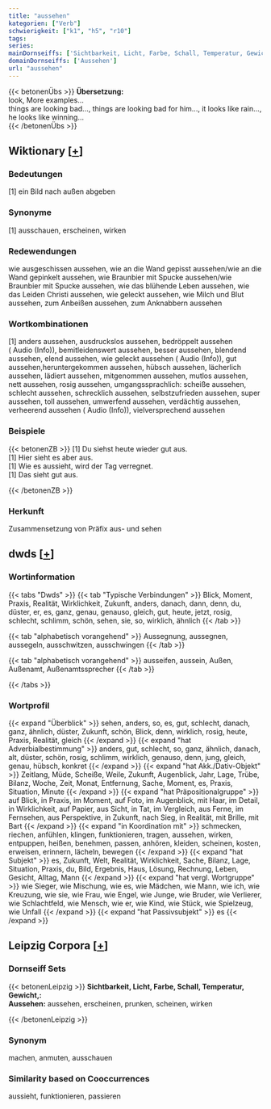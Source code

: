 ```yaml
---
title: "aussehen"
kategorien: ["Verb"]
schwierigkeit: ["k1", "h5", "r10"]
tags:
series:
mainDornseiffs: ['Sichtbarkeit, Licht, Farbe, Schall, Temperatur, Gewicht,']
domainDornseiffs: ['Aussehen']
url: "aussehen"
---
```


{{< betonenÜbs >}}
**Übersetzung:**  
look, More examples...  
things are looking bad..., things are looking bad for him..., it looks like rain..., he looks like winning...  
{{< /betonenÜbs >}}

## Wiktionary [[+](https://de.wiktionary.org/wiki/aussehen)]

### Bedeutungen
[1] ein Bild nach außen abgeben  

### Synonyme
[1] ausschauen, erscheinen, wirken  

### Redewendungen
wie ausgeschissen aussehen, wie an die Wand gepisst aussehen/wie an die Wand gepinkelt aussehen, wie Braunbier mit Spucke aussehen/wie Braunbier mit Spucke aussehen, wie das blühende Leben aussehen, wie das Leiden Christi aussehen, wie geleckt aussehen, wie Milch und Blut aussehen, zum Anbeißen aussehen, zum Anknabbern aussehen  

### Wortkombinationen
[1] anders aussehen, ausdruckslos aussehen, bedröppelt aussehen ( Audio (Info)), bemitleidenswert aussehen, besser aussehen, blendend aussehen, elend aussehen, wie geleckt aussehen ( Audio (Info)), gut aussehen,heruntergekommen aussehen, hübsch aussehen, lächerlich aussehen, lädiert aussehen, mitgenommen aussehen, mutlos aussehen, nett aussehen, rosig aussehen, umgangssprachlich: scheiße aussehen, schlecht aussehen, schrecklich aussehen, selbstzufrieden aussehen, super aussehen, toll aussehen, umwerfend aussehen, verdächtig aussehen, verheerend aussehen ( Audio (Info)), vielversprechend aussehen  

### Beispiele
{{< betonenZB >}}
[1] Du siehst heute wieder gut aus.  
[1] Hier sieht es aber aus.  
[1] Wie es aussieht, wird der Tag verregnet.  
[1] Das sieht gut aus.  

{{< /betonenZB >}}
### Herkunft
Zusammensetzung von Präfix aus- und sehen  



## dwds [[+](https://www.dwds.de/wb/aussehen)]

### Wortinformation
{{< tabs "Dwds" >}}
{{< tab "Typische Verbindungen" >}}
Blick, Moment, Praxis, Realität, Wirklichkeit, Zukunft, anders, danach, dann, denn, du, düster, er, es, ganz, genau, genauso, gleich, gut, heute, jetzt, rosig, schlecht, schlimm, schön, sehen, sie, so, wirklich, ähnlich
{{< /tab >}}

{{< tab "alphabetisch vorangehend" >}}
Aussegnung, aussegnen, aussegeln, ausschwitzen, ausschwingen
{{< /tab >}}

{{< tab "alphabetisch vorangehend" >}}
ausseifen, aussein, Außen, Außenamt, Außenamtssprecher
{{< /tab >}}

{{< /tabs >}}

### Wortprofil
{{< expand "Überblick" >}} sehen, anders, so, es, gut, schlecht, danach, ganz, ähnlich, düster, Zukunft, schön, Blick, denn, wirklich, rosig, heute, Praxis, Realität, gleich {{< /expand >}}
{{< expand "hat Adverbialbestimmung" >}} anders, gut, schlecht, so, ganz, ähnlich, danach, alt, düster, schön, rosig, schlimm, wirklich, genauso, denn, jung, gleich, genau, hübsch, konkret {{< /expand >}}
{{< expand "hat Akk./Dativ-Objekt" >}} Zeitlang, Müde, Scheiße, Weile, Zukunft, Augenblick, Jahr, Lage, Trübe, Bilanz, Woche, Zeit, Monat, Entfernung, Sache, Moment, es, Praxis, Situation, Minute {{< /expand >}}
{{< expand "hat Präpositionalgruppe" >}} auf Blick, in Praxis, im Moment, auf Foto, im Augenblick, mit Haar, im Detail, in Wirklichkeit, auf Papier, aus Sicht, in Tat, im Vergleich, aus Ferne, im Fernsehen, aus Perspektive, in Zukunft, nach Sieg, in Realität, mit Brille, mit Bart {{< /expand >}}
{{< expand "in Koordination mit" >}} schmecken, riechen, anfühlen, klingen, funktionieren, tragen, aussehen, wirken, entpuppen, heißen, benehmen, passen, anhören, kleiden, scheinen, kosten, erweisen, erinnern, lächeln, bewegen {{< /expand >}}
{{< expand "hat Subjekt" >}} es, Zukunft, Welt, Realität, Wirklichkeit, Sache, Bilanz, Lage, Situation, Praxis, du, Bild, Ergebnis, Haus, Lösung, Rechnung, Leben, Gesicht, Alltag, Mann {{< /expand >}}
{{< expand "hat vergl. Wortgruppe" >}} wie Sieger, wie Mischung, wie es, wie Mädchen, wie Mann, wie ich, wie Kreuzung, wie sie, wie Frau, wie Engel, wie Junge, wie Bruder, wie Verlierer, wie Schlachtfeld, wie Mensch, wie er, wie Kind, wie Stück, wie Spielzeug, wie Unfall {{< /expand >}}
{{< expand "hat Passivsubjekt" >}} es {{< /expand >}}

## Leipzig Corpora [[+](https://corpora.uni-leipzig.de/en/res?word=aussehen&corpusId=deu_newscrawl-public_2018)]

### Dornseiff Sets
{{< betonenLeipzig >}}
**Sichtbarkeit, Licht, Farbe, Schall, Temperatur, Gewicht,:**  
**Aussehen:** aussehen, erscheinen, prunken, scheinen, wirken  

{{< /betonenLeipzig >}}

### Synonym
machen, anmuten, ausschauen


### Similarity based on Cooccurrences
aussieht, funktionieren, passieren

